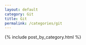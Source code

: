 ```yaml
---
layout: default
category: Git
title: Git
permalink: /categories/git
---
```


{% include post_by_category.html %}